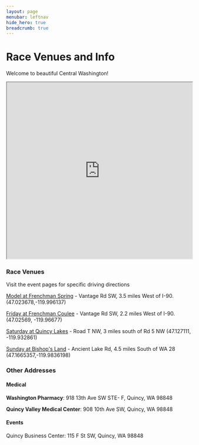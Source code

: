 ```yaml
---
layout: page
menubar: leftnav
hide_hero: true
breadcrumb: true
---
```


# Race Venues and Info

Welcome to beautiful Central Washington!

<iframe src="https://www.google.com/maps/d/embed?mid=1frhupq580faMZKx-X8HlomS1tk0SBF0&ehbc=2E312F&noprof=1" width="100%" height="480"></iframe>

### Race Venues
Visit the event pages for specific driving directions

[Model at Frenchman Spring](model) - Vantage Rd SW, 3.5 miles West of I-90. (47.023678,-119.996137)

[Friday at Frenchman Coulee](friday) - Vantage Rd SW, 2.2 miles West of I-90. (47.02569, -119.96677)

[Saturday at Quincy Lakes](saturday) - Road T NW, 3 miles south of Rd 5 NW (47.127111, -119.932861)

[Sunday at Bishop's Land](sunday) - Ancient Lake Rd, 4.5 miles South of WA 28 (47.1665357,-119.9836198)

### Other Addresses

#### Medical
**Washington Pharmacy**: 918 13th Ave SW STE- F, Quincy, WA 98848

**Quincy Valley Medical Center**: 908 10th Ave SW, Quincy, WA 98848

#### Events
Quincy Business Center: 115 F St SW, Quincy, WA 98848
